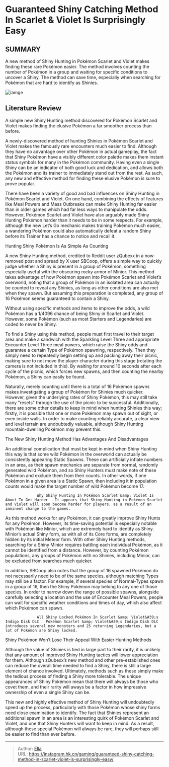 # Guaranteed Shiny Catching Method In Scarlet &amp; Violet Is Surprisingly Easy


## SUMMARY 



  A new method of Shiny Hunting in Pokémon Scarlet and Violet makes finding these rare Pokémon easier.   The method involves counting the number of Pokémon in a group and waiting for specific conditions to uncover a Shiny.   The method can save time, especially when searching for Pokémon that are hard to identify as Shinies.  

![iamge](https://static1.srcdn.com/wordpress/wp-content/uploads/2024/01/shiny-minior-and-turtwig-pokemon-from-scarlet-violet.jpg)

## Literature Review

A simple new Shiny Hunting method discovered for Pokémon Scarlet and Violet makes finding the elusive Pokémon a far smoother process than before.




A newly-discovered method of hunting Shinies in Pokémon Scarlet and Violet makes the famously rare encounters much easier to find. Although they have no advantage over other Pokémon in actual gameplay, the fact that Shiny Pokémon have a visibly different color palette makes them instant status symbols for many in the Pokémon community. Having even a single Shiny can be an indicator of both good luck and dedication, and allows both the Pokémon and its trainer to immediately stand out from the rest. As such, any new and effective method for finding these elusive Pokémon is sure to prove popular.




There have been a variety of good and bad influences on Shiny Hunting in Pokémon Scarlet and Violet. On one hand, combining the effects of features like Meal Powers and Mass Outbreaks can make Shiny Hunting far easier than in older games which had far less ways to manipulate the odds. However, Pokémon Scarlet and Violet have also arguably made Shiny Hunting Pokémon harder than it needs to be in some respects. For example, although the new Let’s Go mechanic makes training Pokémon much easier, a wandering Pokémon could also automatically defeat a random Shiny before its Trainer has a chance to notice and recall it.


 Hunting Shiny Pokémon Is As Simple As Counting 
          

A new Shiny Hunting method, credited to Reddit user zQubexx in a now-removed post and spread by X user SBCoop, offers a simple way to quickly judge whether a Shiny is present in a group of Pokémon, something especially useful with the obscuring rocky armor of Minior. This method takes advantage of how Pokémon spawn into Pokémon Scarlet and Violet’s overworld, noting that a group of Pokémon in an isolated area can actually be counted to reveal any Shinies, as long as other conditions are also met when they spawn. But assuming this preparation is completed, any group of 16 Pokémon seems guaranteed to contain a Shiny.






Without using specific methods and items to improve the odds, a wild Pokémon has a 1/4096 chance of being Shiny in Scarlet and Violet. However, some Pokémon (such as most Starters and Legendaries) are coded to never be Shiny.




To find a Shiny using this method, people must first travel to their target area and make a sandwich with the Sparkling Level Three and appropriate Encounter Level Three meal powers, which raise the Shiny odds and guarantee a certain Type of Pokémon spawning, respectively. Then they simply need to repeatedly begin setting up and packing away their picnic, making sure to not move the player character during this stage (rotating the camera is not included in this). By waiting for around 10 seconds after each cycle of the picnic, which forces new spawns, and then counting the nearby Pokémon, a Shiny can easily be found.


 




Naturally, merely counting until there is a total of 16 Pokémon spawns makes investigating a group of Pokémon for Shinies much quicker. However, given the underlying rates of Shiny Pokémon, this may still take many &#34;resets&#34; through the use of the picnic to be successful. Additionally, there are some other details to keep in mind when hunting Shinies this way; firstly, it is possible that one or more Pokémon may spawn out of sight, or even inside walls. In order to make counting reliably accurate, a clear view and level terrain are undoubtedly valuable, although Shiny Hunting mountain-dwelling Pokémon may prevent this.



 The New Shiny Hunting Method Has Advantages And Disadvantages 
          

An additional complication that must be kept in mind when Shiny Hunting this way is that some wild Pokémon in the overworld can actually be consistently appearing Static Spawns. These can artificially inflate numbers in an area, as their spawn mechanics are separate from normal, randomly generated wild Pokémon, and so Shiny Hunters must make note of these Pokémon and exclude them from their counts. In other words, if one Pokémon in a given area is a Static Spawn, then including it in population counts would make the target number of wild Pokémon become 17.




                  Why Shiny Hunting In Pokémon Scarlet &amp; Violet Is About To Get Harder   It appears that Shiny Hunting in Pokémon Scarlet and Violet will soon become harder for players, as a result of an imminent change to the games.   

As this method works for any Pokémon, it can greatly improve Shiny Hunts for any Pokémon. However, its time-saving potential is especially notable with Pokémon like Minior, which are extremely hard to identify as Shiny. Minior’s actual Shiny form, as with all of its Core forms, are completely hidden by its initial Meteor form. With other Shiny Hunting methods, searching for a Shiny Minior requires battling each individual Pokémon, as it cannot be identified from a distance. However, by counting Pokémon populations, any groups of Pokémon with no Shinies, including Minior, can be excluded from searches much quicker.

In addition, SBCoop also notes that the group of 16 spawned Pokémon do not necessarily need to be of the same species, although matching Types may still be a factor. For example, if several species of Normal-Types spawn in a group of 16, then the Shiny Pokémon may belong to any one of those species. In order to narrow down the range of possible spawns, alongside carefully selecting a location and the use of Encounter Meal Powers, people can wait for specific weather conditions and times of day, which also affect which Pokémon can spawn.




                  All Shiny Locked Pokémon In Scarlet &amp; Violet&#39;s Indigo Disk DLC   Pokémon Scarlet &amp; Violet&#39;s Indigo Disk DLC introduces several new monsters and 25 returning Legendaries, but a lot of Pokémon are Shiny locked.   



 Shiny Pokémon Won’t Lose Their Appeal With Easier Hunting Methods 
         

Although the value of Shinies is tied in large part to their rarity, it is unlikely that any amount of improved Shiny Hunting tactics will lower appreciation for them. Although zQubexx’s new method and other pre-established ones can reduce the overall time needed to find a Shiny, there is still a large element of chance involved. Ultimately, methods such as these simply make the tedious process of finding a Shiny more tolerable. The unique appearances of Shiny Pokémon mean that there will always be those who covet them, and their rarity will aways be a factor in how impressive ownership of even a single Shiny can be.




This new and highly effective method of Shiny Hunting will undoubtedly speed up the process, particularly with those Pokémon whose shiny forms need close examination to identify. The fact that Shinies represent an additional spawn in an area is an interesting quirk of Pokémon Scarlet and Violet, and one that Shiny Hunters will want to keep in mind. As a result, although these special Pokémon will always be rare, they will perhaps still be easier to find than ever before.



---

> Author: [Ella](https://instagram.hk.cn/)  
> URL: https://instagram.hk.cn/gaming/guaranteed-shiny-catching-method-in-scarlet-violet-is-surprisingly-easy/  

